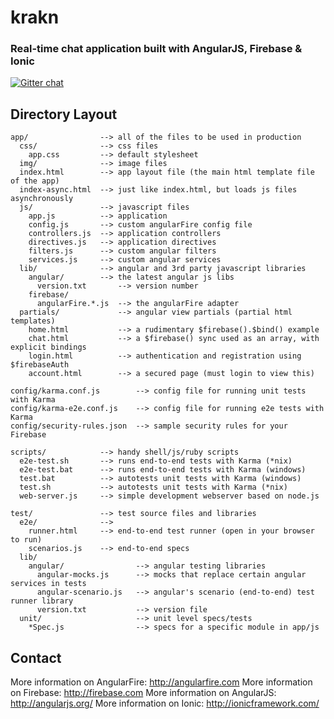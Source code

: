 # krakn
### Real-time chat application built with AngularJS, Firebase & Ionic

[![Gitter chat](https://badges.gitter.im/XachMoreno/krakn.png)](https://gitter.im/XachMoreno/krakn)

## Directory Layout

    app/                --> all of the files to be used in production
      css/              --> css files
        app.css         --> default stylesheet
      img/              --> image files
      index.html        --> app layout file (the main html template file of the app)
      index-async.html  --> just like index.html, but loads js files asynchronously
      js/               --> javascript files
        app.js          --> application
        config.js       --> custom angularFire config file
        controllers.js  --> application controllers
        directives.js   --> application directives
        filters.js      --> custom angular filters
        services.js     --> custom angular services
      lib/              --> angular and 3rd party javascript libraries
        angular/        --> the latest angular js libs
          version.txt       --> version number
        firebase/
          angularFire.*.js  --> the angularFire adapter
      partials/             --> angular view partials (partial html templates)
        home.html           --> a rudimentary $firebase().$bind() example
        chat.html           --> a $firebase() sync used as an array, with explicit bindings
        login.html          --> authentication and registration using $firebaseAuth
        account.html        --> a secured page (must login to view this)

    config/karma.conf.js        --> config file for running unit tests with Karma
    config/karma-e2e.conf.js    --> config file for running e2e tests with Karma
    config/security-rules.json  --> sample security rules for your Firebase

    scripts/            --> handy shell/js/ruby scripts
      e2e-test.sh       --> runs end-to-end tests with Karma (*nix)
      e2e-test.bat      --> runs end-to-end tests with Karma (windows)
      test.bat          --> autotests unit tests with Karma (windows)
      test.sh           --> autotests unit tests with Karma (*nix)
      web-server.js     --> simple development webserver based on node.js

    test/               --> test source files and libraries
      e2e/              -->
        runner.html     --> end-to-end test runner (open in your browser to run)
        scenarios.js    --> end-to-end specs
      lib/
        angular/                --> angular testing libraries
          angular-mocks.js      --> mocks that replace certain angular services in tests
          angular-scenario.js   --> angular's scenario (end-to-end) test runner library
          version.txt           --> version file
      unit/                     --> unit level specs/tests
        *Spec.js                --> specs for a specific module in app/js

## Contact

More information on AngularFire: http://angularfire.com
More information on Firebase: http://firebase.com
More information on AngularJS: http://angularjs.org/
More information on Ionic: http://ionicframework.com/
